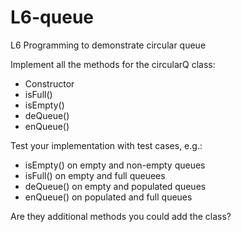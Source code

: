 # L6-queue
L6 Programming to demonstrate circular queue

Implement all the methods for the circularQ class:
- Constructor
- isFull()
- isEmpty()
- deQueue()
- enQueue()

Test your implementation with test cases, e.g.:
- isEmpty() on empty and non-empty queues
- isFull() on empty and full queuees
- deQueue() on empty and populated queues
- enQueue() on populated and full queues

Are they additional methods you could add the class?

